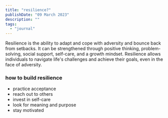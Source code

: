 ```yaml
---
title: "resilience?"
publishDate: "09 March 2023"
description: ""
tags:
  - "journal"
---
```


Resilience is the ability to adapt and cope with adversity and bounce back from setbacks. It can be strengthened through positive thinking, problem-solving, social support, self-care, and a growth mindset. Resilience allows individuals to navigate life's challenges and achieve their goals, even in the face of adversity.

### how to build resilience

- practice acceptance
- reach out to others
- invest in self-care
- look for meaning and purpose
- stay motivated
